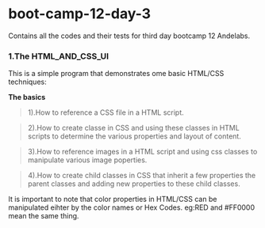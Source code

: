 # boot-camp-12-day-3
Contains all the codes and their tests for third day bootcamp 12 Andelabs.

### 1.The HTML_AND_CSS_UI
This is a simple program that demonstrates ome basic HTML/CSS techniques:

**The basics**
> 1).How to reference a CSS file in a HTML script.

>2).How to create classe in CSS and using these classes in HTML scripts to determine the various properties and layout of content.

>3).How to reference images in a HTML script and using css classes to manipulate various image poperties.

>4).How to create child classes in CSS that inherit a few properties the parent classes and adding new properties to these child classes.

It is important to note that color properties in HTML/CSS can be manipulated eihter by the color names or Hex Codes. eg:RED and #FF0000 mean the same thing.
 


